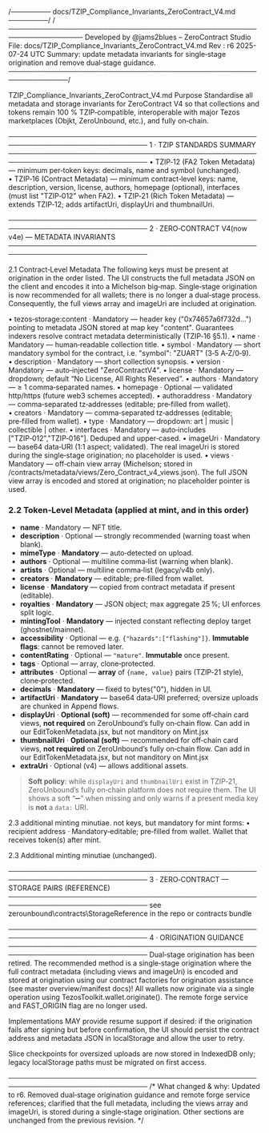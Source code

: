 /──────── docs/TZIP_Compliance_Invariants_ZeroContract_V4.md ────────/
/─────────────────────────────────────────────────────────────────
Developed by @jams2blues – ZeroContract Studio
File: docs/TZIP_Compliance_Invariants_ZeroContract_V4.md
Rev : r6 2025-07-24 UTC
Summary: update metadata invariants for single‑stage origination and remove dual‑stage guidance.
──────────────────────────────────────────────────────────────/

TZIP_Compliance_Invariants_ZeroContract_V4.md
Purpose
Standardise all metadata and storage invariants for ZeroContract V4 so that
collections and tokens remain 100 % TZIP‑compatible, interoperable with major
Tezos marketplaces (Objkt, ZeroUnbound, etc.), and fully on‑chain.

──────────────────────────────────────────────────────────────────────────────
1 · TZIP STANDARDS SUMMARY
──────────────────────────────────────────────────────────────────────────────
• TZIP‑12 (FA2 Token Metadata) — minimum per‑token keys: decimals, name and symbol (unchanged).
• TZIP‑16 (Contract Metadata) — minimum contract‑level keys: name, description, version,
license, authors, homepage (optional), interfaces (must list "TZIP‑012" when FA2).
• TZIP‑21 (Rich Token Metadata) — extends TZIP‑12; adds artifactUri, displayUri and thumbnailUri.

──────────────────────────────────────────────────────────────────────────────
2 · ZERO‑CONTRACT V4(now v4e) — METADATA INVARIANTS
──────────────────────────────────────────────────────────────────────────────

2.1 Contract‑Level Metadata
The following keys must be present at origination in the order listed. The UI
constructs the full metadata JSON on the client and encodes it into a Michelson
big‑map. Single‑stage origination is now recommended for all wallets; there is
no longer a dual‑stage process. Consequently, the full views array and
imageUri are included at origination.

• tezos‑storage:content · Mandatory — header key ("0x74657a6f732d…") pointing to
metadata JSON stored at map key "content". Guarantees indexers resolve
contract metadata deterministically (TZIP‑16 §5.1).
• name · Mandatory — human‑readable collection title.
• symbol · Mandatory — short mandatory symbol for the contract, i.e. "symbol": "ZUART"
(3‑5 A‑Z/0‑9).
• description · Mandatory — short collection synopsis.
• version · Mandatory — auto‑injected "ZeroContractV4".
• license · Mandatory — dropdown; default “No License, All Rights Reserved”.
• authors · Mandatory — ≥ 1 comma‑separated names.
• homepage · Optional — validated http/https (future web3 schemes accepted).
• authoraddress · Mandatory — comma‑separated tz‑addresses (editable; pre‑filled from wallet).
• creators · Mandatory — comma‑separated tz‑addresses (editable; pre‑filled from wallet).
• type · Mandatory — dropdown: art | music | collectible | other.
• interfaces · Mandatory — auto‑includes ["TZIP‑012","TZIP‑016"]. Deduped and upper‑cased.
• imageUri · Mandatory — base64 data‑URI (1:1 aspect; validated). The real imageUri
is stored during the single‑stage origination; no placeholder is used.
• views · Mandatory — off‑chain view array (Michelson; stored in
/contracts/metadata/views/Zero_Contract_v4_views.json). The full JSON view
array is encoded and stored at origination; no placeholder pointer is used.

### 2.2 Token‑Level Metadata (applied at mint, and in this order)

- **name** · Mandatory — NFT title.  
- **description** · Optional — strongly recommended (warning toast when blank).  
- **mimeType** · **Mandatory** — auto‑detected on upload.  
- **authors** · Optional — multiline comma‑list (warning when blank).  
- **artists** · Optional — multiline comma‑list (legacy/v4b only).  
- **creators** · **Mandatory** — editable; pre‑filled from wallet.  
- **license** · **Mandatory** — copied from contract metadata if present (editable).  
- **royalties** · **Mandatory** — JSON object; max aggregate 25 %; UI enforces split logic.  
- **mintingTool** · **Mandatory** — injected constant reflecting deploy target (ghostnet/mainnet).  
- **accessibility** · Optional — e.g. `{"hazards":["flashing"]}`. **Immutable flags**: cannot be removed later.  
- **contentRating** · Optional — `"mature"`. **Immutable** once present.  
- **tags** · Optional — array, clone‑protected.  
- **attributes** · Optional — **array** of `{name, value}` pairs (TZIP‑21 style), clone‑protected.  
- **decimals** · **Mandatory** — fixed to bytes("0"), hidden in UI.  
- **artifactUri** · **Mandatory** — base64 data‑URI preferred; oversize uploads are chunked in Append flows.  
- **displayUri** · **Optional (soft)** — recommended for some off‑chain card views, **not required** on ZeroUnbound’s fully on‑chain flow.  Can add in our EditTokenMetadata.jsx, but not manditory on Mint.jsx  
- **thumbnailUri** · **Optional (soft)** — recommended for off‑chain card views, **not required** on ZeroUnbound’s fully on‑chain flow.  Can add in our EditTokenMetadata.jsx, but not manditory on Mint.jsx  
- **extraUri** · Optional (v4) — allows additional assets.

> **Soft policy**: while `displayUri` and `thumbnailUri` exist in TZIP‑21, ZeroUnbound’s fully on‑chain platform does not require them. The UI shows a soft “➖” when missing and only warns if a present media key is **not** a `data:` URI.

2.3 additional minting minutiae. not keys, but mandatory for mint forms:
• recipient address · Mandatory‑editable; pre‑filled from wallet. Wallet that receives token(s) after mint.

2.3 Additional minting minutiae (unchanged).

──────────────────────────────────────────────────────────────────────────────
3 · ZERO‑CONTRACT — STORAGE PAIRS (REFERENCE)
──────────────────────────────────────────────────────────────────────────────
see zerounbound\contracts\StorageReference in the repo or contracts bundle

──────────────────────────────────────────────────────────────────────────────
4 · ORIGINATION GUIDANCE
──────────────────────────────────────────────────────────────────────────────
Dual‑stage origination has been retired. The recommended method is a single‑stage
origination where the full contract metadata (including views and imageUri) is
encoded and stored at origination using our contract factories for origination assistance (see master overview/manifest docs)! All wallets now originate via a single
operation using TezosToolkit.wallet.originate(). The remote forge service and
FAST_ORIGIN flag are no longer used.

Implementations MAY provide resume support if desired: if the origination fails
after signing but before confirmation, the UI should persist the contract address
and metadata JSON in localStorage and allow the user to retry.

Slice checkpoints for oversized uploads are now stored in IndexedDB only;
legacy localStorage paths must be migrated on first access.

──────────────────────────────────────────────────────────────────────────────
/* What changed & why: Updated to r6. Removed dual‑stage origination guidance
and remote forge service references; clarified that the full metadata,
including the views array and imageUri, is stored during a single‑stage
origination. Other sections are unchanged from the previous revision. */
